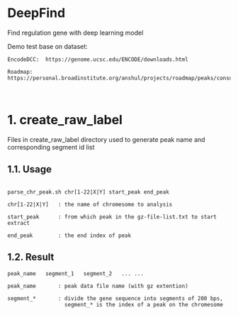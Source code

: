 # DeepFind

Find regulation gene with deep learning model

Demo test base on dataset:
  
    EncodeDCC:  https://genome.ucsc.edu/ENCODE/downloads.html
    
    Roadmap:    https://personal.broadinstitute.org/anshul/projects/roadmap/peaks/consolidated/narrowPeak/

<br>

# **1. create_raw_label**

Files in create_raw_label directory used to generate peak name and corresponding segment id list

##  **1.1. Usage**
   
  ```Shell
  
  parse_chr_peak.sh chr[1-22|X|Y] start_peak end_peak
    
  chr[1-22|X|Y]   : the name of chromesome to analysis

  start_peak      : from which peak in the gz-file-list.txt to start extract

  end_peak        : the end index of peak
  
  ```
  
##  **1.2. Result**
    
    peak_name   segment_1   segment_2   ... ...
    
    peak_name       : peak data file name (with gz extention)
    
    segment_*       : divide the gene sequence into segments of 200 bps, 
                      segment_* is the index of a peak on the chromesome
